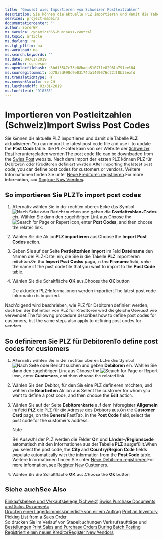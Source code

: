 ```yaml
---
title: 'Gewusst wie: Importieren von Schweizer Postleitzahlen'
description: Sie können die aktuelle PLZ importieren und damit die Tabelle PLZ aktualisieren. Die PLZ-Datei kann von der Website der Schweizer Post heruntergeladen werden. Nach dem Import der letzten PLZ können PLZ für Debitoren oder Kreditoren definiert werden.
services: project-madeira
documentationcenter: ''
author: SorenGP
ms.service: dynamics365-business-central
ms.topic: article
ms.devlang: na
ms.tgt_pltfrm: na
ms.workload: na
ms.search.keywords: ''
ms.date: 04/01/2019
ms.author: sgroespe
ms.openlocfilehash: d3bd15587c73e88bada510771e82961a791ee584
ms.sourcegitcommit: bd78a5d990c9e83174da1409076c22df8b35eafd
ms.translationtype: HT
ms.contentlocale: de-CH
ms.lasthandoff: 03/31/2019
ms.locfileid: "918356"
---
```

# <a name="import-swiss-post-codes"></a><span data-ttu-id="1d88d-105">Importieren von Postleitzahlen (Schweiz)</span><span class="sxs-lookup"><span data-stu-id="1d88d-105">Import Swiss Post Codes</span></span>
<span data-ttu-id="1d88d-106">Sie können die aktuelle PLZ importieren und damit die Tabelle **PLZ** aktualisieren.</span><span class="sxs-lookup"><span data-stu-id="1d88d-106">You can import the latest post code file and use it to update the **Post Code** table.</span></span> <span data-ttu-id="1d88d-107">Die PLZ-Datei kann von der Website der [Schweizer Post](https://go.microsoft.com/fwlink/?LinkId=150292) heruntergeladen werden.</span><span class="sxs-lookup"><span data-stu-id="1d88d-107">The post code file can be downloaded from the [Swiss Post](https://go.microsoft.com/fwlink/?LinkId=150292) website.</span></span> <span data-ttu-id="1d88d-108">Nach dem Import der letzten PLZ können PLZ für Debitoren oder Kreditoren definiert werden.</span><span class="sxs-lookup"><span data-stu-id="1d88d-108">After importing the latest post code, you can define post codes for customers or vendors.</span></span> <span data-ttu-id="1d88d-109">Weitere Informationen finden Sie unter [Neue Kreditoren registrieren](../../purchasing-how-register-new-vendors.md).</span><span class="sxs-lookup"><span data-stu-id="1d88d-109">For more information, see [Register New Vendors](../../purchasing-how-register-new-vendors.md).</span></span>  

## <a name="to-import-post-codes"></a><span data-ttu-id="1d88d-110">So importieren Sie PLZ</span><span class="sxs-lookup"><span data-stu-id="1d88d-110">To import post codes</span></span>  

1.  <span data-ttu-id="1d88d-111">Alternativ wählen Sie in der rechten oberen Ecke das Symbol ![Nach Seite oder Bericht suchen](../../media/ui-search/search_small.png "Nach Seite oder Bericht suchen") und geben die **Postleitzahlen-Codes** ein. Wählen Sie dann den zugehörigen Link aus.</span><span class="sxs-lookup"><span data-stu-id="1d88d-111">Choose the ![Search for Page or Report](../../media/ui-search/search_small.png "Search for Page or Report icon") icon, enter **Post Codes**, and then choose the related link.</span></span>  
2.  <span data-ttu-id="1d88d-112">Wählen Sie die Aktion**PLZ importieren** aus.</span><span class="sxs-lookup"><span data-stu-id="1d88d-112">Choose the **Import Post Codes** action.</span></span>  
3.  <span data-ttu-id="1d88d-113">Geben Sie auf der Seite **Postleitzahlen Import** im Feld **Dateiname** den Namen der PLZ-Datei ein, die Sie in die Tabelle **PLZ** importieren möchten.</span><span class="sxs-lookup"><span data-stu-id="1d88d-113">On the **Import Post Codes** page, in the **Filename** field, enter the name of the post code file that you want to import to the **Post Code** table.</span></span>  
4.  <span data-ttu-id="1d88d-114">Wählen Sie die Schaltfläche **OK** aus.</span><span class="sxs-lookup"><span data-stu-id="1d88d-114">Choose the **OK** button.</span></span>  

    <span data-ttu-id="1d88d-115">Die aktuellen PLZ-Informationen werden importiert.</span><span class="sxs-lookup"><span data-stu-id="1d88d-115">The latest post code information is imported.</span></span>  

<span data-ttu-id="1d88d-116">Nachfolgend wird beschrieben, wie PLZ für Debitoren definiert werden, doch bei der Definition von PLZ für Kreditoren wird die gleiche Gewusst wie verwendet.</span><span class="sxs-lookup"><span data-stu-id="1d88d-116">The following procedure describes how to define post codes for customers, but the same steps also apply to defining post codes for vendors.</span></span>  

## <a name="to-define-post-codes-for-customers"></a><span data-ttu-id="1d88d-117">So definieren Sie PLZ für Debitoren</span><span class="sxs-lookup"><span data-stu-id="1d88d-117">To define post codes for customers</span></span>  

1.  <span data-ttu-id="1d88d-118">Alternativ wählen Sie in der rechten oberen Ecke das Symbol ![Nach Seite oder Bericht suchen](../../media/ui-search/search_small.png "Nach Seite oder Bericht suchen") und geben **Debitoren** ein. Wählen Sie dann den zugehörigen Link aus.</span><span class="sxs-lookup"><span data-stu-id="1d88d-118">Choose the ![Search for Page or Report](../../media/ui-search/search_small.png "Search for Page or Report icon") icon, enter **Customers**, and then choose the related link.</span></span>  
2.  <span data-ttu-id="1d88d-119">Wählen Sie den Debitor, für den Sie eine PLZ definieren möchten, und wählen die **Bearbeiten** Aktion aus.</span><span class="sxs-lookup"><span data-stu-id="1d88d-119">Select the customer for whom you want to define a post code, and then choose the **Edit** action.</span></span>  
3.  <span data-ttu-id="1d88d-120">Wählen Sie auf der Seite **Debitorenkarte** auf dem Inforegister **Allgemein** im Feld **PLZ** die PLZ für die Adresse des Debitors aus.</span><span class="sxs-lookup"><span data-stu-id="1d88d-120">On the **Customer Card** page, on the **General** FastTab, in the **Post Code** field, select the post code for the customer's address.</span></span>  

    > [!NOTE]  
    >  <span data-ttu-id="1d88d-121">Bei Auswahl der PLZ werden die Felder **Ort** und **Länder-/Regionscode** automatisch mit den Informationen aus der Tabelle **PLZ** ausgefüllt.</span><span class="sxs-lookup"><span data-stu-id="1d88d-121">When you select the post code, the **City** and **Country/Region Code** fields populate automatically with the information from the **Post Code** table.</span></span> <span data-ttu-id="1d88d-122">Weitere Informationen finden Sie unter [Neue Debitoren registrieren](../../sales-how-register-new-customers.md).</span><span class="sxs-lookup"><span data-stu-id="1d88d-122">For more information, see [Register New Customers](../../sales-how-register-new-customers.md).</span></span>  

4.  <span data-ttu-id="1d88d-123">Wählen Sie die Schaltfläche **OK** aus.</span><span class="sxs-lookup"><span data-stu-id="1d88d-123">Choose the **OK** button.</span></span>  

## <a name="see-also"></a><span data-ttu-id="1d88d-124">Siehe auch</span><span class="sxs-lookup"><span data-stu-id="1d88d-124">See Also</span></span>   
 <span data-ttu-id="1d88d-125">[Einkaufsbelege und Verkaufsbelege (Schweiz)](swiss-purchase-documents-and-sales-documents.md) </span><span class="sxs-lookup"><span data-stu-id="1d88d-125">[Swiss Purchase Documents and Sales Documents](swiss-purchase-documents-and-sales-documents.md) </span></span>  
 <span data-ttu-id="1d88d-126">[Drucken einer Lagerkommissionierliste von einem Auftrag](how-to-print-an-inventory-picking-list-from-a-sales-order.md) </span><span class="sxs-lookup"><span data-stu-id="1d88d-126">[Print an Inventory Picking List from a Sales Order](how-to-print-an-inventory-picking-list-from-a-sales-order.md) </span></span>  
 <span data-ttu-id="1d88d-127">[So drucken Sie im Verlauf von Stapelbuchungen Verkaufsaufträge und Bestellungen](how-to-print-sales-and-purchase-orders-during-batch-posting.md) </span><span class="sxs-lookup"><span data-stu-id="1d88d-127">[Print Sales and Purchase Orders During Batch Posting](how-to-print-sales-and-purchase-orders-during-batch-posting.md) </span></span>  
 [<span data-ttu-id="1d88d-128">Registriert einen neuen Kreditor</span><span class="sxs-lookup"><span data-stu-id="1d88d-128">Register New Vendors</span></span>](../../purchasing-how-register-new-vendors.md)  
